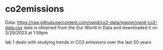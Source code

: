 # co2emissions

Data: https://raw.githubusercontent.com/owid/co2-data/master/owid-co2-data.csv
data is obtained from the Our World in Data and downloaded it on 3/29/2023 at 1:59pm 


lab 1 deals with studying trends in CO2 emissions over the last 50 years
